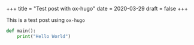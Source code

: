 +++
title = "Test post with ox-hugo"
date = 2020-03-29
draft = false
+++

This is a test post using `ox-hugo`

```python
def main():
    print("Hello World")
```
